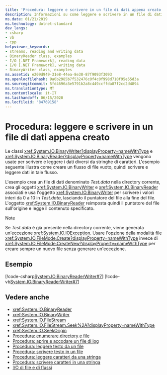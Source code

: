 ```yaml
---
title: 'Procedura: leggere e scrivere in un file di dati appena creato'
description: Informazioni su come leggere e scrivere in un file di dati appena creato in .NET usando le classi System. IO. BinaryReader e System. IO. BinaryWriter.
ms.date: 01/21/2019
ms.technology: dotnet-standard
dev_langs:
- csharp
- vb
- cpp
helpviewer_keywords:
- streams, reading and writing data
- BinaryReader class, examples
- I/O [.NET Framework], reading data
- I/O [.NET Framework], writing data
- BinaryWriter class, examples
ms.assetid: e209d949-31e8-44ea-8e38-87f9093f3093
ms.openlocfilehash: 9a6b2985b7f532476c0f4c0f998d710f95e55d3a
ms.sourcegitcommit: 5fd4696a3e5791b2a8c449ccffda87f2cc2d4894
ms.translationtype: MT
ms.contentlocale: it-IT
ms.lasthandoff: 06/15/2020
ms.locfileid: "84769158"
---
```

# <a name="how-to-read-and-write-to-a-newly-created-data-file"></a>Procedura: leggere e scrivere in un file di dati appena creato
Le classi <xref:System.IO.BinaryWriter?displayProperty=nameWithType> e <xref:System.IO.BinaryReader?displayProperty=nameWithType> vengono usate per scrivere e leggere i dati diversi da stringhe di caratteri. L'esempio seguente illustra come creare un flusso di file vuoto, quindi scrivere e leggere dati in tale flusso.

L'esempio crea un file di dati denominato *Test.data* nella directory corrente, crea gli oggetti <xref:System.IO.BinaryWriter> e <xref:System.IO.BinaryReader> associati e usa l'oggetto <xref:System.IO.BinaryWriter> per scrivere i valori interi da 0 a 10 in *Test.data*, lasciando il puntatore del file alla fine del file. L'oggetto <xref:System.IO.BinaryReader> reimposta quindi il puntatore del file sull'origine e legge il contenuto specificato.  
  
> [!NOTE]
> Se *Test.data* è già presente nella directory corrente, viene generata un'eccezione <xref:System.IO.IOException>. Usare l'opzione della modalità file <xref:System.IO.FileMode.Create?displayProperty=nameWithType> invece di <xref:System.IO.FileMode.CreateNew?displayProperty=nameWithType> per creare sempre un nuovo file senza generare un'eccezione.  
  
## <a name="example"></a>Esempio  
 [!code-csharp[System.IO.BinaryReaderWriter#7](../../../samples/snippets/csharp/VS_Snippets_CLR_System/system.IO.BinaryReaderWriter/CS/source6.cs#7)]
 [!code-vb[System.IO.BinaryReaderWriter#7](../../../samples/snippets/visualbasic/VS_Snippets_CLR_System/system.IO.BinaryReaderWriter/VB/source6.vb#7)]  
  
## <a name="see-also"></a>Vedere anche

- <xref:System.IO.BinaryReader>  
- <xref:System.IO.BinaryWriter>  
- <xref:System.IO.FileStream>  
- <xref:System.IO.FileStream.Seek%2A?displayProperty=nameWithType>  
- <xref:System.IO.SeekOrigin>  
- [Procedura: enumerare directory e file](how-to-enumerate-directories-and-files.md)  
- [Procedura: aprire e accodare un file di log](how-to-open-and-append-to-a-log-file.md)  
- [Procedura: leggere testo da un file](how-to-read-text-from-a-file.md)  
- [Procedura: scrivere testo in un file](how-to-write-text-to-a-file.md)  
- [Procedura: leggere caratteri da una stringa](how-to-read-characters-from-a-string.md)  
- [Procedura: scrivere caratteri in una stringa](how-to-write-characters-to-a-string.md)  
- [I/O di file e di flussi](index.md)
